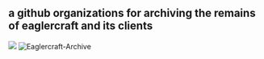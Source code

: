  ## a github organizations for archiving the remains of eaglercraft and its clients
 <img src="https://img.shields.io/badge/Archived%20repos-6-brightgreen" />
 <img src="https://komarev.com/ghpvc/?username=Eaglercraft-Archive&label=views&color=001eff&style=flat" alt="Eaglercraft-Archive" />
